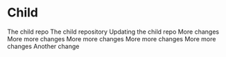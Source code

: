 # Child
The child repo
The child repository
Updating the child repo
More changes
More more changes
More more changes
More more changes
More more changes
Another change

